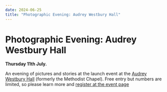 ```yaml
---
date: 2024-06-25
title: "Photographic Evening: Audrey Westbury Hall"
---
```


# Photographic Evening: Audrey Westbury Hall

**Thursday 11th July.**

An evening of pictures and stories at the launch event at the [Audrey
Westbury Hall](/audrey-westbury-hall/) (formerly the Methodist Chapel).
Free entry but numbers are limited, so please learn more and [register at the event page](https://www.eventbrite.co.uk/e/a-photographic-evening-with-terri-innes-tickets-924365460977?aff=oddtdtcreator)



